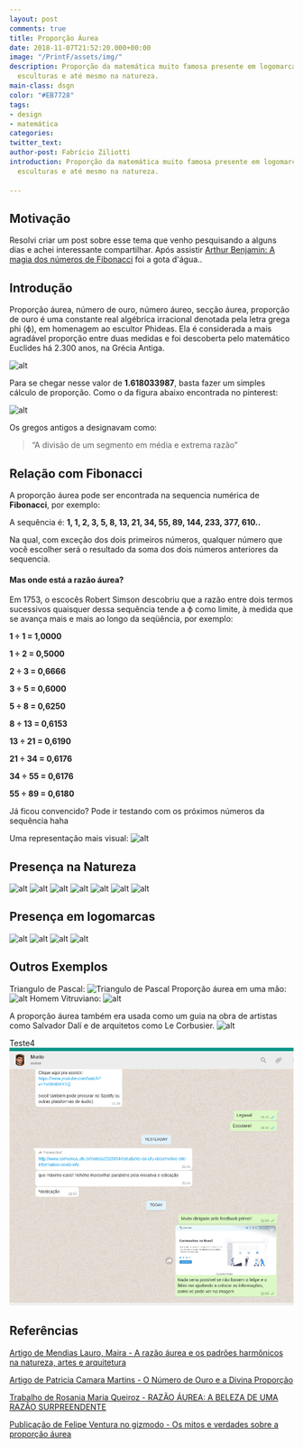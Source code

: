 ```yaml
---
layout: post
comments: true
title: Proporção Áurea
date: 2018-11-07T21:52:20.000+00:00
image: "/PrintF/assets/img/"
description: Proporção da matemática muito famosa presente em logomarcas, pinturas,
  esculturas e até mesmo na natureza.
main-class: dsgn
color: "#EB7728"
tags:
- design
- matemática
categories: 
twitter_text: 
author-post: Fabrício Ziliotti
introduction: Proporção da matemática muito famosa presente em logomarcas, pinturas,
  esculturas e até mesmo na natureza.

---
```

## Motivação

Resolvi criar um post sobre esse tema que venho pesquisando a alguns dias e achei interessante compartilhar. Após assistir [Arthur Benjamin: A magia dos números de Fibonacci](https://www.youtube.com/watch?v=SjSHVDfXHQ4) foi a gota d'água..

## Introdução

Proporção áurea, número de ouro, número áureo, secção áurea, proporção de ouro é uma constante real algébrica irracional denotada pela letra grega phi (ϕ), em homenagem ao escultor Phideas.
Ela é considerada a mais agradável proporção entre duas medidas e foi descoberta pelo matemático Euclides há 2.300 anos, na Grécia Antiga.

![alt](/PrintF/assets/img/downloads/propAurea.png)

Para se chegar nesse valor de **1.618033987**, basta fazer um simples cálculo de proporção. Como o da figura abaixo encontrada no pinterest:

![alt](/PrintF/assets/img/downloads/calculoPropAurea.jpg)

Os gregos antigos a designavam como:

> “A divisão de um segmento em média e extrema razão”

## Relação com Fibonacci

A proporção áurea pode ser encontrada na sequencia numérica de **Fibonacci**, por exemplo:

A sequência é:
**1, 1, 2, 3, 5, 8, 13, 21, 34, 55, 89, 144, 233, 377, 610..**

Na qual, com exceção dos dois primeiros números, qualquer número que você escolher será o resultado da soma dos dois números anteriores da sequencia.

#### Mas onde está a razão áurea?

Em 1753, o escocês Robert Simson descobriu que a razão entre dois
termos sucessivos quaisquer dessa sequência tende a ϕ como limite, à medida que se avança mais e mais ao longo da seqüência, por exemplo:

**1 ÷ 1 = 1,0000**

**1 ÷ 2 = 0,5000**

**2 ÷ 3 = 0,6666**

**3 ÷ 5 = 0,6000**

**5 ÷ 8 = 0,6250**

**8 ÷ 13 = 0,6153**

**13 ÷ 21 = 0,6190**

**21 ÷ 34 = 0,6176**

**34 ÷ 55 = 0,6176**

**55 ÷ 89 = 0,6180**

Já ficou convencido? Pode ir testando com os próximos números da sequência haha

Uma representação mais visual:
![alt](/PrintF/assets/img/downloads/propAurea18.jpg)

## Presença na Natureza

![alt](/PrintF/assets/img/downloads/propAurea01.jpg)
![alt](/PrintF/assets/img/downloads/propAurea02.jpg)
![alt](/PrintF/assets/img/downloads/propAurea03.jpg)
![alt](/PrintF/assets/img/downloads/propAurea04.jpg)
![alt](/PrintF/assets/img/downloads/propAurea05.jpg)
![alt](/PrintF/assets/img/downloads/propAurea06.jpg)
![alt](/PrintF/assets/img/downloads/propAurea07.jpg)

## Presença em logomarcas

![alt](/PrintF/assets/img/downloads/propAurea10.jpg)
![alt](/PrintF/assets/img/downloads/propAurea11.jpg)
![alt](/PrintF/assets/img/downloads/propAurea12.jpg)
![alt](/PrintF/assets/img/downloads/propAurea15.png)

## Outros Exemplos

Triangulo de Pascal:
![Triangulo de Pascal](/PrintF/assets/img/downloads/propAurea17.png)
Proporção áurea em uma mão:
![alt](/PrintF/assets/img/downloads/propAurea19.jpg)
Homem Vitruviano:
![alt](/PrintF/assets/img/downloads/propAurea20.png)

A proporção áurea também era usada como um guia na obra de artistas como Salvador Dalí e de arquitetos como Le Corbusier.
![alt](/PrintF/assets/img/downloads/propAurea20.jpg)

Teste4  
![](/PrintF/assets/img/downloads/ae.png)

## Referências

[Artigo de Mendias Lauro, Maira - A razão áurea e os padrões harmônicos na natureza, artes e arquitetura](http://www.redalyc.org/pdf/810/81000304.pdf)

[Artigo de Patricia Camara Martins - O Número de Ouro e a Divina Proporção ](http://projetos.unioeste.br/cursos/cascavel/matematica/xxiisam/artigos/20.pdf)

[Trabalho de Rosania Maria Queiroz - RAZÃO ÁUREA: A BELEZA DE UMA RAZÃO SURPREENDENTE ](http://www.uel.br/projetos/matessencial/superior/pde/rosania-razao-aurea.pdf)

[Publicação de Felipe Ventura no gizmodo - Os mitos e verdades sobre a proporção áurea](https://gizmodo.uol.com.br/mitos-proporcao-aurea/)
